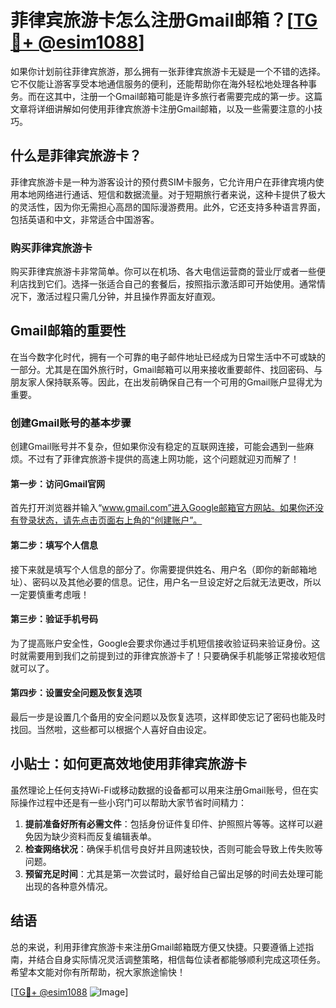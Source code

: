 # 菲律宾旅游卡怎么注册Gmail邮箱？[[TG💪+ @esim1088](https://t.me/s/esim1088)]

如果你计划前往菲律宾旅游，那么拥有一张菲律宾旅游卡无疑是一个不错的选择。它不仅能让游客享受本地通信服务的便利，还能帮助你在海外轻松地处理各种事务。而在这其中，注册一个Gmail邮箱可能是许多旅行者需要完成的第一步。这篇文章将详细讲解如何使用菲律宾旅游卡注册Gmail邮箱，以及一些需要注意的小技巧。

## 什么是菲律宾旅游卡？

菲律宾旅游卡是一种为游客设计的预付费SIM卡服务，它允许用户在菲律宾境内使用本地网络进行通话、短信和数据流量。对于短期旅行者来说，这种卡提供了极大的灵活性，因为你无需担心高昂的国际漫游费用。此外，它还支持多种语言界面，包括英语和中文，非常适合中国游客。

### 购买菲律宾旅游卡

购买菲律宾旅游卡非常简单。你可以在机场、各大电信运营商的营业厅或者一些便利店找到它们。选择一张适合自己的套餐后，按照指示激活即可开始使用。通常情况下，激活过程只需几分钟，并且操作界面友好直观。

## Gmail邮箱的重要性

在当今数字化时代，拥有一个可靠的电子邮件地址已经成为日常生活中不可或缺的一部分。尤其是在国外旅行时，Gmail邮箱可以用来接收重要邮件、找回密码、与朋友家人保持联系等。因此，在出发前确保自己有一个可用的Gmail账户显得尤为重要。

### 创建Gmail账号的基本步骤

创建Gmail账号并不复杂，但如果你没有稳定的互联网连接，可能会遇到一些麻烦。不过有了菲律宾旅游卡提供的高速上网功能，这个问题就迎刃而解了！

#### 第一步：访问Gmail官网
首先打开浏览器并输入“www.gmail.com”进入Google邮箱官方网站。如果你还没有登录状态，请先点击页面右上角的“创建账户”。

#### 第二步：填写个人信息
接下来就是填写个人信息的部分了。你需要提供姓名、用户名（即你的新邮箱地址）、密码以及其他必要的信息。记住，用户名一旦设定好之后就无法更改，所以一定要慎重考虑哦！

#### 第三步：验证手机号码
为了提高账户安全性，Google会要求你通过手机短信接收验证码来验证身份。这时就需要用到我们之前提到过的菲律宾旅游卡了！只要确保手机能够正常接收短信就可以了。

#### 第四步：设置安全问题及恢复选项
最后一步是设置几个备用的安全问题以及恢复选项，这样即使忘记了密码也能及时找回。当然啦，这些都可以根据个人喜好自由设定。

## 小贴士：如何更高效地使用菲律宾旅游卡

虽然理论上任何支持Wi-Fi或移动数据的设备都可以用来注册Gmail账号，但在实际操作过程中还是有一些小窍门可以帮助大家节省时间精力：

1. **提前准备好所有必需文件**：包括身份证件复印件、护照照片等等。这样可以避免因为缺少资料而反复编辑表单。
2. **检查网络状况**：确保手机信号良好并且网速较快，否则可能会导致上传失败等问题。
3. **预留充足时间**：尤其是第一次尝试时，最好给自己留出足够的时间去处理可能出现的各种意外情况。

## 结语

总的来说，利用菲律宾旅游卡来注册Gmail邮箱既方便又快捷。只要遵循上述指南，并结合自身实际情况灵活调整策略，相信每位读者都能够顺利完成这项任务。希望本文能对你有所帮助，祝大家旅途愉快！

[[TG💪+ @esim1088](https://t.me/s/esim1088) ![Image](https://i.postimg.cc/4NQfJmqS/Snipaste-2025-05-13-00-14-12.png)]
